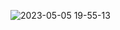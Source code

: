
![2023-05-05 19-55-13](https://user-images.githubusercontent.com/88302744/236486698-5c24fe82-ebd6-4dc3-8abc-483668dedf7e.gif)
